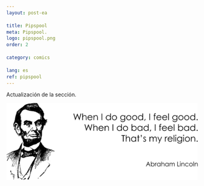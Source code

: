 ```yaml
---
layout: post-ea

title: Pipspool
meta: Pipspool.
logo: pipspool.png
order: 2

category: comics

lang: es
ref: pipspool
---
```


Actualización de la sección.

<a data-fancybox="gallery" href="/img/programming/Lincoln.png"><img src="/img/programming/Lincoln.png" alt=""></a>
